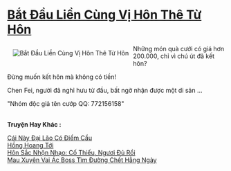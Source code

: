 <a href="https://truyentiki.com/bat-dau-lien-cung-vi-hon-the-tu-hon.33767/" title="Bắt Đầu Liền Cùng Vị Hôn Thê Từ Hôn"><h1>Bắt Đầu Liền Cùng Vị Hôn Thê Từ Hôn</h1></a><div style="display:table"><img align="right" style="float: left; padding: 10px;" src="https://truyentiki.com/a/img/str/src/33767.jpg" alt="Bắt Đầu Liền Cùng Vị Hôn Thê Từ Hôn">Những món quà cưới có giá hơn 200.000, chỉ vì chú út đã kết hôn? <p></p> Đừng muốn kết hôn mà không có tiền! <p></p> Chen Fei, người đã nghỉ hưu từ đầu, bất ngờ nhận được một di sản ... <p></p> "Nhóm độc giả tên cướp QQ: 772156158"</div><p><br><b>Truyện Hay Khác :</b></p><a href="https://truyentiki.com/cai-nay-dai-lao-co-diem-cau.33766/" alt="Cái Này Đại Lão Có Điểm Cẩu">Cái Này Đại Lão Có Điểm Cẩu</a><br/><a href="https://github.com/nownovels/top500/tree/master/truyenhay/33701/" alt="Hồng Hoang Tới">Hồng Hoang Tới</a><br/><a href="https://github.com/nownovels/top500/tree/master/truyenhay/33523/" alt="Hôn Sắc Nhộn Nhạo: Cố Thiếu, Ngươi Đủ Rồi">Hôn Sắc Nhộn Nhạo: Cố Thiếu, Ngươi Đủ Rồi</a><br/><a href="https://github.com/nownovels/top500/tree/master/truyenhay/33756/" alt="Mau Xuyên Vai Ác Boss Tìm Đường Chết Hằng Ngày">Mau Xuyên Vai Ác Boss Tìm Đường Chết Hằng Ngày</a><br/>
